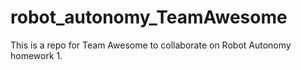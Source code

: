 # robot_autonomy_TeamAwesome

This is a repo for Team Awesome to collaborate on Robot Autonomy homework 1.
